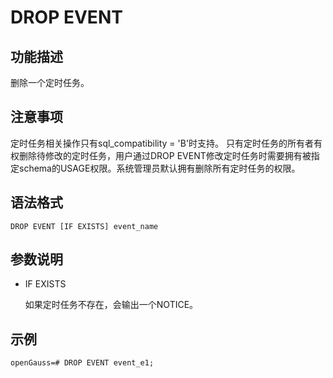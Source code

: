 # DROP EVENT<a name="ZH-CN_TOPIC_0000001503113597"></a>

## 功能描述<a name="section5400959952"></a>

删除一个定时任务。

## 注意事项<a name="zh-cn_topic_0283137021_zh-cn_topic_0237122084_zh-cn_topic_0059778428_s5a554e8d15974449b7ffffee772b46f2"></a>

定时任务相关操作只有sql\_compatibility = 'B'时支持。
只有定时任务的所有者有权删除待修改的定时任务，用户通过DROP EVENT修改定时任务时需要拥有被指定schema的USAGE权限。系统管理员默认拥有删除所有定时任务的权限。

## 语法格式<a name="section157338176610"></a>

```
DROP EVENT [IF EXISTS] event_name
```

## 参数说明<a name="section652211111716"></a>

-   IF EXISTS

    如果定时任务不存在，会输出一个NOTICE。



## 示例<a name="section192526392717"></a>

```
openGauss=# DROP EVENT event_e1;
```

